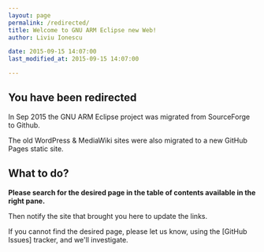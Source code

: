 ```yaml
---
layout: page
permalink: /redirected/
title: Welcome to GNU ARM Eclipse new Web!
author: Liviu Ionescu

date: 2015-09-15 14:07:00
last_modified_at: 2015-09-15 14:07:00

---
```


## You have been redirected

In Sep 2015 the GNU ARM Eclipse project was migrated from SourceForge to Github.

The old WordPress & MediaWiki sites were also migrated to a new GitHub Pages static site.

## What to do?

**Please search for the desired page in the table of contents available in the right pane.**

Then notify the site that brought you here to update the links.

If you cannot find the desired page, please let us know, using the [GitHub Issues] tracker, and we'll investigate.
